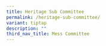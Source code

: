 ```yaml
---
title: Heritage Sub Committee
permalink: /heritage-sub-committee/
variant: tiptap
description: ""
third_nav_title: Mess Committee
---
```

